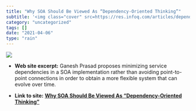 ```yaml
---
title: "Why SOA Should Be Viewed As “Dependency-Oriented Thinking”"
subtitle: '<img class="cover" src=https://res.infoq.com/articles/dependency-oriented-thinking-1/en/smallimage/l...'
category: "uncategorized"
tags: []
date: "2021-04-06"
type: "rain"
---
```

<img class="cover" src=https://res.infoq.com/articles/dependency-oriented-thinking-1/en/smallimage/logo2.jpg>



* **Web site excerpt:** Ganesh Prasad proposes minimizing service dependencies in a SOA implementation rather than avoiding point-to-point connections in order to obtain a more flexible system that can evolve over time.

* **Link to site:** **[Why SOA Should Be Viewed As “Dependency-Oriented Thinking”](http://www.infoq.com/articles/dependency-oriented-thinking-1)**
